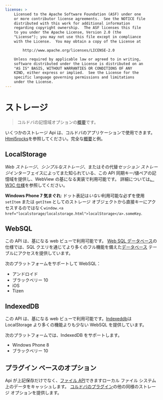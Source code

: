 ```yaml
---
license: >
    Licensed to the Apache Software Foundation (ASF) under one
    or more contributor license agreements.  See the NOTICE file
    distributed with this work for additional information
    regarding copyright ownership.  The ASF licenses this file
    to you under the Apache License, Version 2.0 (the
    "License"); you may not use this file except in compliance
    with the License.  You may obtain a copy of the License at

        http://www.apache.org/licenses/LICENSE-2.0

    Unless required by applicable law or agreed to in writing,
    software distributed under the License is distributed on an
    "AS IS" BASIS, WITHOUT WARRANTIES OR CONDITIONS OF ANY
    KIND, either express or implied.  See the License for the
    specific language governing permissions and limitations
    under the License.
---
```


# ストレージ

> コルドバの記憶域オプションの<a href="../../guide/overview/index.html">概要</a>です。

いくつかのストレージ Api は、コルドバのアプリケーションで使用できます。[Html5rocks][1]を参照してください。完全な<a href="../../guide/overview/index.html">概要</a>と例。

 [1]: http://www.html5rocks.com/en/features/storage

## LocalStorage

*Web ストレージ*、*シンプルなストレージ*、またはその代替*セッション ストレージ*インターフェイスによってまた知られている、この API 同期キー/値ペアの記憶域を提供し、WebView の基になる実装で利用可能です。 詳細については[、W3C 仕様][2]を参照してください。

 [2]: http://www.w3.org/TR/webstorage/

**Windows Phone 7 気まぐれ**: ドット表記は*いない*利用可能な必ずを使用 `setItem` または `getItem` としてのストレージ オブジェクトから直接キーにアクセスするのではなく`window.<a href="localstorage/localstorage.html">localStorage</a>.someKey`.

## WebSQL

この API は、基になる web ビューで利用可能です。 [Web SQL <a href="database/database.html">データベース</a>の仕様][3]では、SQL クエリを通じてより多くのフル機能を備えた<a href="database/database.html">データベース</a> テーブルにアクセスを提供しています。

 [3]: http://dev.w3.org/html5/webdatabase/

次のプラットフォームをサポートして WebSQL：

*   アンドロイド
*   ブラックベリー 10
*   iOS
*   Tizen

## IndexedDB

この API は、基になる web ビューで利用可能です。[Indexeddb][4]は LocalStorage より多くの機能よりも少ない WebSQL を提供しています。

 [4]: http://www.w3.org/TR/IndexedDB/

次のプラットフォームでは、IndexedDB をサポートします。

*   Windows Phone 8
*   ブラックベリー 10

## プラグイン ベースのオプション

Api が上記保存だけでなく、[ファイル API][5]できますローカル ファイル システム上のデータをキャッシュします。 [コルドバのプラグイン][6]の他の同様のストレージ オプションを提供します。

 [5]: https://github.com/apache/cordova-plugin-file/blob/master/doc/index.md
 [6]: http://plugins.cordova.io/